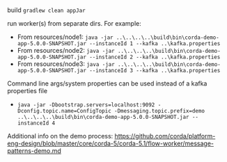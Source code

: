 build
`gradlew clean appJar`


run worker(s) from separate dirs. For example:

- From resources/node1: `java -jar ..\..\..\..\build\bin\corda-demo-app-5.0.0-SNAPSHOT.jar --instanceId 1 --kafka ..\kafka.properties`
- From resources/node2: `java -jar ..\..\..\..\build\bin\corda-demo-app-5.0.0-SNAPSHOT.jar --instanceId 2 --kafka ..\kafka.properties`
- From resources/node3: `java -jar ..\..\..\..\build\bin\corda-demo-app-5.0.0-SNAPSHOT.jar --instanceId 3 --kafka ..\kafka.properties`

Command line args/system properties can be used instead of a kafka properties file
-  `java -jar -Dbootstrap.servers=localhost:9092 -Dconfig.topic.name=ConfigTopic -Dmessaging.topic.prefix=demo  ..\..\..\..\build\bin\corda-demo-app-5.0.0-SNAPSHOT.jar --instanceId 4`

Additional info on the demo process: https://github.com/corda/platform-eng-design/blob/master/core/corda-5/corda-5.1/flow-worker/message-patterns-demo.md